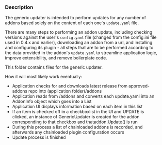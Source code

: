 ### Description

The generic updater is intended to perform updates for any number of addons based solely on the content of each one's `update.yaml` file.﻿

There are many steps to performing an addon update, including checking versions against the user's `config.yaml` file (changed from the config.ini file used in 0.4.x and earlier), downloading an addon from a url, and installing and configuring its plugin - all steps that are to be performed according to the data provided in the addon's `update.yaml` to streamline application logic, improve extensibility, and remove boilerplate code.

This folder contains files for the generic updater.

How it will most likely work eventually:

- Application checks for and downloads latest release from approved-addons repo into (application folder)/addons
- Application reads from /addons and converts each update.yaml into an AddonInfo object which goes into a List
- Application UI displays information based on each item in this list
- If an item is checked off in a checkboxlist in the UI and UPDATE is clicked, an instance of GenericUpdater is created for the addon corresponding to that checkbox and thataddon.Update() is run
- During this process a list of chainloaded addons is recorded, and afterwards any chainloaded plugin configuration occurs
- Update process is finished